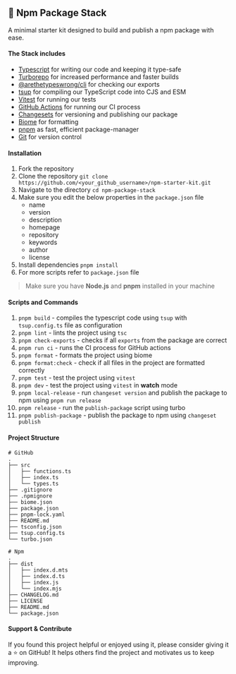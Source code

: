 ## 🚀 Npm Package Stack
A minimal starter kit designed to build and publish a npm package with ease.

#### The Stack includes
- [Typescript](https://www.typescriptlang.org/) for writing our code and keeping it type-safe
- [Turborepo](https://turbo.build/repo/docs/guides/single-package-workspaces) for increased performance and faster builds
- [@arethetypeswrong/cli](https://arethetypeswrong.github.io/) for checking our exports
- [tsup](https://tsup.egoist.dev/) for compiling our TypeScript code into CJS and ESM
- [Vitest](https://vitest.js.org/) for running our tests 
- [GitHub Actions](https://docs.github.com/en/actions) for running our CI process
- [Changesets](https://github.com/changesets/changesets) for versioning and publishing our package
- [Biome](https://biomejs.dev/) for formatting
- [pnpm](https://pnpm.io/) as fast, efficient package-manager
- [Git](https://git-scm.com/) for version control

#### Installation
1. Fork the repository
2. Clone the repository `git clone https://github.com/<your_github_username>/npm-starter-kit.git`
3. Navigate to the directory `cd npm-package-stack`
4. Make sure you edit the below properties in the `package.json` file
   - name
   - version
   - description
   - homepage
   - repository
   - keywords
   - author
   - license
5. Install dependencies `pnpm install`
6. For more scripts refer to `package.json` file

> Make sure you have __Node.js__ and __pnpm__ installed in your machine

#### Scripts and Commands
1. `pnpm build` - compiles the typescript code using `tsup` with `tsup.config.ts` file as configuration
2. `pnpm lint` - lints the project using `tsc`
3. `pnpm check-exports` - checks if all `exports` from the package are correct
4. `pnpm run ci` - runs the CI process for GitHub actions
5. `pnpm format` - formats the project using biome
6. `pnpm format:check` - check if all files in the project are formatted correctly
7. `pnpm test` - test the project using `vitest`
8. `pnpm dev` - test the project using `vitest` in **watch** mode
9. `pnpm local-release` - run `changeset version` and publish the package to npm using `pnpm run release`
10. `pnpm release` - run the `publish-package` script using turbo
11. `pnpm publish-package` - publish the package to npm using `changeset publish`

#### Project Structure
```
# GitHub
.
├── src
│   ├── functions.ts
│   ├── index.ts
│   └── types.ts
├── .gitignore
├── .npmignore
├── biome.json
├── package.json
├── pnpm-lock.yaml
├── README.md
├── tsconfig.json
├── tsup.config.ts
└── turbo.json
```
```
# Npm
.
├── dist
│   ├── index.d.mts
│   ├── index.d.ts
│   ├── index.js
│   └── index.mjs
├── CHANGELOG.md
├── LICENSE
├── README.md
└── package.json
```

#### Support & Contribute
If you found this project helpful or enjoyed using it, please consider giving it a ⭐️ on GitHub! It helps others find the project and motivates us to keep improving.
